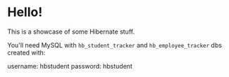 # Hello!

This is a showcase of some Hibernate stuff.

You'll need MySQL with `hb_student_tracker` and `hb_employee_tracker` dbs created with:

username: hbstudent
password: hbstudent


